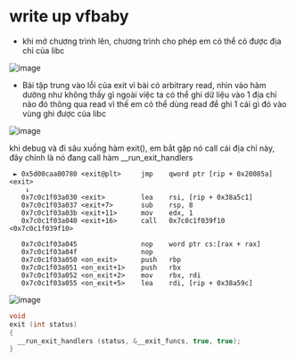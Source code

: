 # write up vfbaby 
- khi mở chương trình lên, chương trình cho phép em có thể có được địa chỉ của libc

![image](https://github.com/antkss/training_task/assets/88892713/eff50485-56f2-4c56-b24d-039e03afdf76)

-  Bài tập trung vào lỗi của exit vì bài có arbitrary read, nhìn vào hàm dường như không thấy gì ngoài việc ta có thể ghi dữ liệu vào 1 địa chỉ nào đó thông qua read vì thế em có thể dùng read để ghi 1 cái gì đó vào vùng ghi được của libc


![image](https://github.com/antkss/training_task/assets/88892713/96320f1a-f511-4b11-a4cf-065d8a21afbc)

khi debug và đi sâu xuống hàm exit(), em bắt gặp nó call cái địa chỉ này, đây chính là nó đang call hàm __run_exit_handlers
```assembly
 ► 0x5d00caa00780 <exit@plt>     jmp    qword ptr [rip + 0x20085a]    <exit>
    ↓
   0x7c0c1f03a030 <exit>         lea    rsi, [rip + 0x38a5c1]
   0x7c0c1f03a037 <exit+7>       sub    rsp, 8
   0x7c0c1f03a03b <exit+11>      mov    edx, 1
   0x7c0c1f03a040 <exit+16>      call   0x7c0c1f039f10                <0x7c0c1f039f10>
 
   0x7c0c1f03a045                nop    word ptr cs:[rax + rax]
   0x7c0c1f03a04f                nop    
   0x7c0c1f03a050 <on_exit>      push   rbp
   0x7c0c1f03a051 <on_exit+1>    push   rbx
   0x7c0c1f03a052 <on_exit+2>    mov    rbx, rdi
   0x7c0c1f03a055 <on_exit+5>    lea    rdi, [rip + 0x38a59c]
   ```
![image](https://github.com/antkss/training_task/assets/88892713/25b25f3d-e1f1-4219-b9c1-dbb9fdb5bf52)


```C
void
exit (int status)
{
  __run_exit_handlers (status, &__exit_funcs, true, true);
}
```

